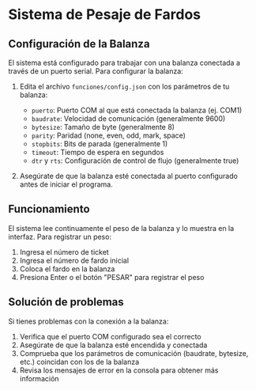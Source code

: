 # Sistema de Pesaje de Fardos

## Configuración de la Balanza

El sistema está configurado para trabajar con una balanza conectada a través de un puerto serial. Para configurar la balanza:

1. Edita el archivo `funciones/config.json` con los parámetros de tu balanza:
   - `puerto`: Puerto COM al que está conectada la balanza (ej. COM1)
   - `baudrate`: Velocidad de comunicación (generalmente 9600)
   - `bytesize`: Tamaño de byte (generalmente 8)
   - `parity`: Paridad (none, even, odd, mark, space)
   - `stopbits`: Bits de parada (generalmente 1)
   - `timeout`: Tiempo de espera en segundos
   - `dtr` y `rts`: Configuración de control de flujo (generalmente true)

2. Asegúrate de que la balanza esté conectada al puerto configurado antes de iniciar el programa.

## Funcionamiento

El sistema lee continuamente el peso de la balanza y lo muestra en la interfaz. Para registrar un peso:

1. Ingresa el número de ticket
2. Ingresa el número de fardo inicial
3. Coloca el fardo en la balanza
4. Presiona Enter o el botón "PESAR" para registrar el peso

## Solución de problemas

Si tienes problemas con la conexión a la balanza:

1. Verifica que el puerto COM configurado sea el correcto
2. Asegúrate de que la balanza esté encendida y conectada
3. Comprueba que los parámetros de comunicación (baudrate, bytesize, etc.) coincidan con los de la balanza
4. Revisa los mensajes de error en la consola para obtener más información